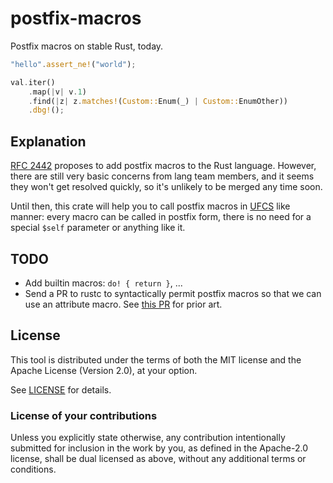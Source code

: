 # postfix-macros

Postfix macros on stable Rust, today.

```Rust
"hello".assert_ne!("world");

val.iter()
	.map(|v| v.1)
	.find(|z| z.matches!(Custom::Enum(_) | Custom::EnumOther))
	.dbg!();
```

## Explanation

[RFC 2442] proposes to add postfix macros to the Rust language.
However, there are still very basic concerns from lang team members, and it seems they won't get resolved quickly, so it's unlikely to be merged any time soon.

Until then, this crate will help you to call postfix macros in [UFCS] like manner:
every macro can be called in postfix form, there is no need for a special `$self` parameter or anything like it.

[RFC 2442]: https://github.com/rust-lang/rfcs/pull/2442
[UFCS]: https://en.wikipedia.org/wiki/Uniform_Function_Call_Syntax

## TODO

* Add builtin macros: `do! { return }`, ...
* Send a PR to rustc to syntactically permit postfix macros so that we can use an attribute macro.
  See [this PR](https://github.com/rust-lang/rust/pull/75857) for prior art.

## License
[license]: #license

This tool is distributed under the terms of both the MIT license
and the Apache License (Version 2.0), at your option.

See [LICENSE](LICENSE) for details.

### License of your contributions

Unless you explicitly state otherwise, any contribution intentionally submitted for
inclusion in the work by you, as defined in the Apache-2.0 license,
shall be dual licensed as above, without any additional terms or conditions.

